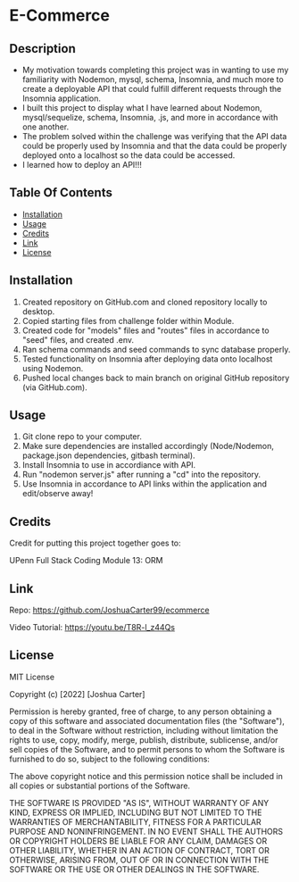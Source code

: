 # E-Commerce

## Description

- My motivation towards completing this project was in wanting to use my familiarity with Nodemon, mysql, schema, Insomnia, and much more to create a deployable API that could fulfill different requests through the Insomnia application.
- I built this project to display what I have learned about Nodemon, mysql/sequelize, schema, Insomnia, .js, and more in accordance with one another.
- The problem solved within the challenge was verifying that the API data could be properly used by Insomnia and that the data could be properly deployed onto a localhost so the data could be accessed.
- I learned how to deploy an API!!!

## Table Of Contents
- [Installation](#installation)
- [Usage](#usage)
- [Credits](#credits)
- [Link](#link)
- [License](#license)

## Installation

1. Created repository on GitHub.com and cloned repository locally to desktop.
2. Copied starting files from challenge folder within Module.
3. Created code for "models" files and "routes" files in accordance to "seed" files, and created .env.
4. Ran schema commands and seed commands to sync database properly.
5. Tested functionality on Insomnia after deploying data onto localhost using Nodemon.
6. Pushed local changes back to main branch on original GitHub repository (via GitHub.com).


## Usage

1. Git clone repo to your computer.
2. Make sure dependencies are installed accordingly (Node/Nodemon, package.json dependencies, gitbash terminal).
3. Install Insomnia to use in accordiance with API.
4. Run "nodemon server.js" after running a "cd" into the repository.
5. Use Insomnia in accordance to API links within the application and edit/observe away!


## Credits

Credit for putting this project together goes to:

UPenn Full Stack Coding Module 13: ORM

## Link

Repo: 
https://github.com/JoshuaCarter99/ecommerce

Video Tutorial:
https://youtu.be/T8R-l_z44Qs

## License

MIT License

Copyright (c) [2022] [Joshua Carter]

Permission is hereby granted, free of charge, to any person obtaining a copy
of this software and associated documentation files (the "Software"), to deal
in the Software without restriction, including without limitation the rights
to use, copy, modify, merge, publish, distribute, sublicense, and/or sell
copies of the Software, and to permit persons to whom the Software is
furnished to do so, subject to the following conditions:

The above copyright notice and this permission notice shall be included in all
copies or substantial portions of the Software.

THE SOFTWARE IS PROVIDED "AS IS", WITHOUT WARRANTY OF ANY KIND, EXPRESS OR
IMPLIED, INCLUDING BUT NOT LIMITED TO THE WARRANTIES OF MERCHANTABILITY,
FITNESS FOR A PARTICULAR PURPOSE AND NONINFRINGEMENT. IN NO EVENT SHALL THE
AUTHORS OR COPYRIGHT HOLDERS BE LIABLE FOR ANY CLAIM, DAMAGES OR OTHER
LIABILITY, WHETHER IN AN ACTION OF CONTRACT, TORT OR OTHERWISE, ARISING FROM,
OUT OF OR IN CONNECTION WITH THE SOFTWARE OR THE USE OR OTHER DEALINGS IN THE
SOFTWARE.
